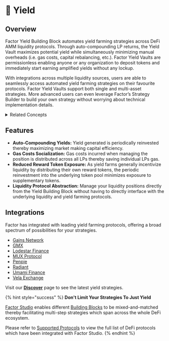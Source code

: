 # 💸 Yield

## Overview

Factor Yield Building Block automates yield farming strategies across DeFi AMM liquidity protocols. Through auto-compounding LP returns, the Yield Vault maximizes potential yield while simultaneously minimizing manual overheads (i.e. gas costs, capital rebalancing, etc.). Factor Yield Vaults are permissionless enabling anyone or any organization to deposit tokens and immediately start earning amplified yields without any lockup.

With integrations across multiple liquidity sources, users are able to seamlessly access automated yield farming strategies on their favourite protocols. Factor Yield Vaults support both single and multi-asset strategies. More advanced users can even leverage Factor’s Strategy Builder to build your own strategy without worrying about technical implementation details.

<details>

<summary>Related Concepts</summary>

* [Yield Farming](concepts/yield-farming.md)
* [Yield Aggregators](concepts/yield-aggregators.md)

</details>

## Features

* **Auto-Compounding Yields:** Yield generated is periodically reinvested thereby maximizing market making capital efficiency.
* **Gas Costs Socialization:** Gas costs incurred when managing the position is distributed across all LPs thereby saving individual LPs gas.
* **Reduced Reward Token Exposure:** As yield farms generally incentivize liquidity by distributing their own reward tokens, the periodic reinvestment into the underlying token pool minimizes exposure to supplementary tokens.
* **Liquidity Protocol Abstraction:** Manage your liquidity positions directly from the Yield Building Block without having to directly interface with the underlying liquidity and yield farming protocols.

## Integrations

Factor has integrated with leading yield farming protocols, offering a broad spectrum of possibilities for your strategies.

* [Gains Network](https://gainsnetwork.io/)
* [GMX](https://gmx.io/)
* [Lodestar Finance](https://www.lodestarfinance.io/)
* [MUX Protocol](https://mux.network/#/)
* [Penpie](https://docs.penpiexyz.io/)
* [Radiant](https://radiant.capital/)
* [Umami Finance](https://umami.finance/)
* [Vela Exchange](https://www.vela.exchange/)

Visit our [**Discover**](https://app.factor.fi/discover) page to see the latest yield strategies.

{% hint style="success" %}
**Don't Limit Your Strategies To Just Yield**

[Factor Studio](../../factor-studio/factor-studio.md) enables different [Building Blocks](../factor-building-blocks.md) to be mixed-and-matched thereby facilitating multi-step strategies which span across the whole DeFi ecosystem.

Please refer to [Supported Protocols](../../getting-started/supported-protocols.md) to view the full list of DeFi protocols which have been integrated with Factor Studio.
{% endhint %}
